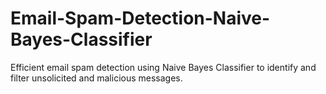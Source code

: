 # Email-Spam-Detection-Naive-Bayes-Classifier
Efficient email spam detection using Naive Bayes Classifier to identify and filter unsolicited and malicious messages.
